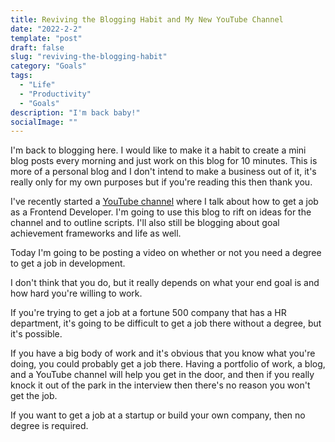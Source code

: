 ```yaml
---
title: Reviving the Blogging Habit and My New YouTube Channel
date: "2022-2-2"
template: "post"
draft: false
slug: "reviving-the-blogging-habit"
category: "Goals"
tags:
  - "Life"
  - "Productivity"
  - "Goals"
description: "I'm back baby!"
socialImage: ""
---
```


I'm back to blogging here. I would like to make it a habit to create a mini blog posts every morning and just work on this blog for 10 minutes. This is more of a personal blog and I don't intend to make a business out of it, it's really only for my own purposes but if you're reading this then thank you. 

I've recently started a [YouTube channel](https://www.youtube.com/channel/UC5TxD9smqJn-hrhvsrfTecQ) where I talk about how to get a job as a Frontend Developer. I'm going to use this blog to rift on ideas for the channel and to outline scripts. I'll also still be blogging about goal achievement frameworks and life as well.

Today I'm going to be posting a video on whether or not you need a degree to get a job in development. 

I don't think that you do, but it really depends on what your end goal is and how hard you're willing to work.

If you're trying to get a job at a fortune 500 company that has a HR department, it's going to be difficult to get a job there without a degree, but it's possible.

If you have a big body of work and it's obvious that you know what you're doing, you could probably get a job there. Having a portfolio of work, a blog, and a YouTube channel will help you get in the door, and then if you really knock it out of the park in the interview then there's no reason you won't get the job. 

If you want to get a job at a startup or build your own company, then no degree is required.